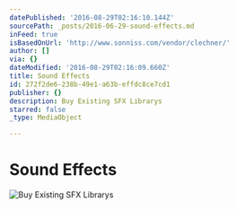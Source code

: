 ```yaml
---
datePublished: '2016-08-29T02:16:10.144Z'
sourcePath: _posts/2016-06-29-sound-effects.md
inFeed: true
isBasedOnUrl: 'http://www.sonniss.com/vendor/clechner/'
author: []
via: {}
dateModified: '2016-08-29T02:16:09.660Z'
title: Sound Effects
id: 272f2de6-238b-49e1-a63b-effdc8ce7cd1
publisher: {}
description: Buy Existing SFX Librarys
starred: false
_type: MediaObject

---
```

# Sound Effects
![Buy Existing SFX Librarys](https://the-grid-user-content.s3-us-west-2.amazonaws.com/16e72663-2ef6-4855-92a0-b3a2c9e4d4a8.png)